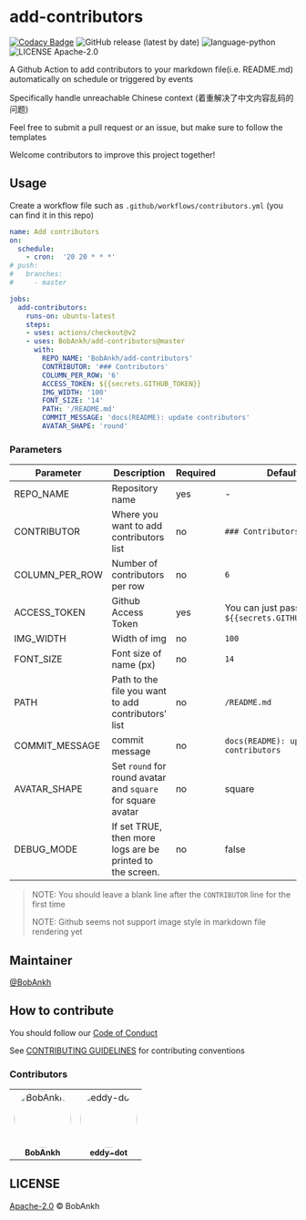 # add-contributors

[![Codacy Badge](https://api.codacy.com/project/badge/Grade/b8d0af034c5c4699805c6aca898787e7)](https://app.codacy.com/manual/bobankhshen/add-contributors?utm_source=github.com&utm_medium=referral&utm_content=BobAnkh/add-contributors&utm_campaign=Badge_Grade_Dashboard)
![GitHub release (latest by date)](https://img.shields.io/github/v/release/BobAnkh/add-contributors?color=orange&logo=github-actions)
![language-python](https://img.shields.io/github/languages/top/BobAnkh/add-contributors?logo=python&logoColor=yellow)
![LICENSE Apache-2.0](https://img.shields.io/github/license/BobAnkh/add-contributors?logo=apache)

A Github Action to add contributors to your markdown file(i.e. README.md) automatically on schedule or triggered by events

Specifically handle unreachable Chinese context (着重解决了中文内容乱码的问题)

Feel free to submit a pull request or an issue, but make sure to follow the templates

Welcome contributors to improve this project together!

## Usage

Create a workflow file such as `.github/workflows/contributors.yml` (you can find it in this repo)

```yaml
name: Add contributors
on:
  schedule:
    - cron:  '20 20 * * *'
# push:
#   branches:
#     - master

jobs:
  add-contributors:
    runs-on: ubuntu-latest
    steps:
    - uses: actions/checkout@v2
    - uses: BobAnkh/add-contributors@master
      with:
        REPO_NAME: 'BobAnkh/add-contributors'
        CONTRIBUTOR: '### Contributors'
        COLUMN_PER_ROW: '6'
        ACCESS_TOKEN: ${{secrets.GITHUB_TOKEN}}
        IMG_WIDTH: '100'
        FONT_SIZE: '14'
        PATH: '/README.md'
        COMMIT_MESSAGE: 'docs(README): update contributors'
        AVATAR_SHAPE: 'round'
```

### Parameters

| Parameter      | Description                                                 | Required | Default                                       |
| -------------- | ----------------------------------------------------------- | -------- | --------------------------------------------- |
| REPO_NAME      | Repository name                                             | yes      | -                                             |
| CONTRIBUTOR    | Where you want to add contributors list                     | no       | `### Contributors`                            |
| COLUMN_PER_ROW | Number of contributors per row                              | no       | `6`                                           |
| ACCESS_TOKEN   | Github Access Token                                         | yes      | You can just pass `${{secrets.GITHUB_TOKEN}}` |
| IMG_WIDTH      | Width of img                                                | no       | `100`                                         |
| FONT_SIZE      | Font size of name (px)                                      | no       | `14`                                          |
| PATH           | Path to the file you want to add contributors' list         | no       | `/README.md`                                  |
| COMMIT_MESSAGE | commit message                                              | no       | `docs(README): update contributors`           |
| AVATAR_SHAPE   | Set `round` for round avatar and `square` for square avatar | no       | square                                        |
| DEBUG_MODE     | If set TRUE, then more logs are be printed to the screen.   | no       | false                                         |

> NOTE: You should leave a blank line after the `CONTRIBUTOR` line for the first time
>
> NOTE: Github seems not support image style in markdown file rendering yet

## Maintainer

[@BobAnkh](https://github.com/BobAnkh)

## How to contribute

You should follow our [Code of Conduct](/CODE_OF_CONDUCT.md)

See [CONTRIBUTING GUIDELINES](/CONTRIBUTING.md) for contributing conventions

### Contributors

<table>
<tr>
    <td align="center">
        <a href=https://github.com/BobAnkh>
            <img src=https://avatars2.githubusercontent.com/u/44333669?v=4 width="100;" style="border-radius:50%;align-items:center;justify-content:center;overflow:hidden;" alt=BobAnkh/>
            <br />
            <sub style="font-size:14px"><b>BobAnkh</b></sub>
        </a>
    </td>
    <td align="center">
        <a href=https://github.com/eddy-dot>
            <img src=https://avatars0.githubusercontent.com/u/59180333?v=4 width="100;" style="border-radius:50%;align-items:center;justify-content:center;overflow:hidden;" alt=eddy-dot/>
            <br />
            <sub style="font-size:14px"><b>eddy-dot</b></sub>
        </a>
    </td>
</tr>
</table>

## LICENSE

[Apache-2.0](/LICENSE) © BobAnkh
